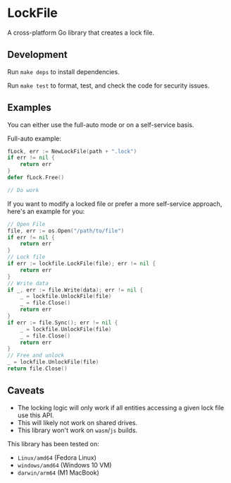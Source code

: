 #  LockFile
A cross-platform Go library that creates a lock file.

## Development

Run `make deps` to install dependencies.

Run `make test` to format, test, and check the code for security issues.

## Examples

You can either use the full-auto mode or on a self-service basis.

Full-auto example:

```go
fLock, err := NewLockFile(path + ".lock")
if err != nil {
    return err
}
defer fLock.Free()

// Do work
```

If you want to modify a locked file or prefer a more self-service approach, here's an example for you:

```go
// Open File
file, err := os.Open("/path/to/file")
if err != nil {
	return err
}
// Lock file
if err := lockfile.LockFile(file); err != nil {
	return err
}
// Write data
if _, err := file.Write(data); err != nil {
	_ = lockfile.UnlockFile(file)
	_ = file.Close()
	return err
}
if err := file.Sync(); err != nil {
	_ = lockfile.UnlockFile(file)
	_ = file.Close()
	return err
}
// Free and unlock
_ = lockfile.UnlockFile(file)
return file.Close()
```

## Caveats

- The locking logic will only work if all entities accessing a given lock file use this API.
- This will likely not work on shared drives.
- This library won't work on `wasm`/`js` builds.

This library has been tested on:
- `Linux/amd64` (Fedora Linux)
- `windows/amd64` (Windows 10 VM)
- `darwin/arm64` (M1 MacBook)